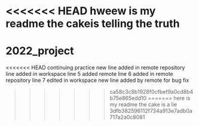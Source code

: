 <<<<<<< HEAD
hweew is my readme
the cakeis telling the truth
=======
# 2022_project
<<<<<<< HEAD
continuing practice
new line added in remote repository
line added in workspace
line 5 added remote
line 6 added in remote repository
line 7 edited in workspace
new line added by remote for bug fix
>>>>>>> ca58c3c8b1928f0cfbef9a0cd8b4b75e865edd10
=======
here is my readme
the cake is a lie
>>>>>>> 3dfb382596112f734a913e7adb0a717a2a0c8081
